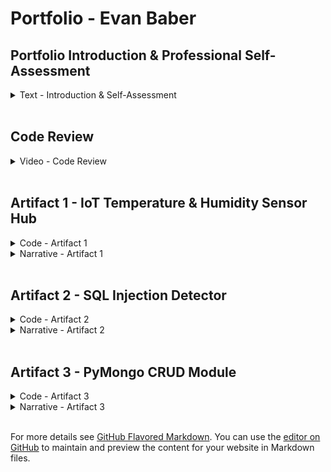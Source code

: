 # Portfolio - Evan Baber

## Portfolio Introduction & Professional Self-Assessment

<details>
	<summary> Text - Introduction & Self-Assessment </summary>
	
#####	When I began studying computer science at SNHU, I was the consummate image of an unsure beginner programmer.  Having spent nearly a decade working in another field, I had approached programming out of curiosity, found it interesting, and attempted to self-teach for a year or so.  I consider my time spent studying on my own to be valuable, although I was mired with the same uncertainties that are common to all programmers who have not yet started to program.  The consideration over which coding languages to study was a persistent worry.  I knew I should be attempting to build a portfolio of work, but had no idea what those projects should look like and where they should come from.  I was excited about certain areas in the field, but was discouraged that my work thus far all felt like the result of carefully followed tutorials.  
#####	I knew that if I truly wanted to make progress, that a more structured study environment would be the answer.  Thankfully, I found that my coursework in computer science alleviated my previous concerns and helped me concentrate on developing fundamental programming skills without fretting over specifics until before I was prepared to.  Additionally, my classes introduced me to topics that I hadn’t previously considered as part of a well-rounded computer science education as well as areas of interest that I’ve continued to pursue outside of class.
#####	Much of the unexpected value of my coursework has come from the more non-technical parts of the curriculum that I hadn’t previously considered when studying on my own.  My Collaboration and Team Projects class, in particular, gave me a perspective on how large projects can be accomplished by teams of developers that I hadn’t previously experienced when working on my own.  Considering how intricate large development projects can be, I now realize how crucial a working knowledge of version control is to any programmer.  Operating as part of a team when creating software is far more common than the alternative, and I’m much more prepared to work in that environment thanks to that course.
#####	Another standout non-technical course in my curriculum was my Software Development Life-Cycle class.  While I also took classes about the larger role of computer science within industry, this was the class that most closely laid out a workflow that development teams might follow in a real production environment.  After having seen the term “Agile” mentioned so often, I was able to experience how an Agile development team works in practice and had the opportunity to see how developers and their managers maintain open lines of communication with clients throughout a project.  As important as I consider the programming skills I learned in my technical classes, this class was the one that gave me the clearest impression of what software production looks like in person.
#####	While I was fortunate enough to take specific classes in data structures and algorithms, the class that I found gave me the closest understanding of these concepts was my Operating Systems course.  Much like I had been engrossed by learning how computers function at a hardware level by my early IT classes, I found the way an operating system functions to be truly eye opening.  It’s extremely helpful to have a base-level understanding of how data is stored, retrieved, and manipulated outside of the user’s view.  Understanding the sheer variety of methods a system can use to search for a piece of data gives me a great deal of respect for the process of making that decision, and the desire to learn even more about algorithms.
#####	In terms of pure programming coursework, I found my classes in Client/Server Development and Emerging Systems & Technologies to be the most edifying.  In the latter, I was able to build applications using a Raspberry Pi and a connected sensor hub to create tangible projects that interacted in real-time with the outside world.  Creating these projects gave me a new perspective and enthusiasm for building Internet of Things devices and how they might be employed.  In the former class, I had the opportunity to build custom methods to navigate a massive database, and learned how to translate the queries I wrote into useful visualizations.  With data fluency more important than ever, I was excited for each opportunity to practice data manipulation in my courses.
#####	Finally, and in what I consider to be a real gift on the part of the CS curriculum, I discovered a real interest in information security as part of my Secure Coding, Reverse Engineering, and Quality Assurance courses.  I found that combing code for vulnerabilities, learning how attacks were carried out, and writing tests to foil them was deeply engaging in ways I didn’t expect.  After my Secure Coding class, I even installed a security-based Linux distribution onto my old Raspberry Pi and turned it into a mini testing lab that I use in my free time.  This exemplifies my favorite part of my structured coursework at SNHU.  It helped me both develop foundational skills to solve programming problems and introduced me to areas of interest that I still pursue on my own.
	
<br/> -  -  -  -  -  -  -  -  -  -  -  -  -  -  -  -  -  -  -  -  -  -  -  -  -  -  -  -  -  -  -  -  -  -  -  -  -  -  -  -  -  -  -  -  -  -  -  -  -  -  -  -  -  -  -  -
	
#####	When choosing the artifacts for my portfolio, I decided that instead of exhibiting the most complex applications I had worked on, that I would rather present three pieces of code that showcased personal interests that I’ve developed during my time in the computer science program.  I knew from first creating them that I found their subject matter engaging, and that my enthusiasm for them would come through in their narratives.  While neither the longest nor the most algorithmically complex projects I’ve worked on during my coursework, I can say without a doubt that these programs represent my strengths as a programmer and areas I would be interested in developing a deeper understanding of.
#####	My first artifact is an Internet of Things temperature and humidity sensor built with a Raspberry Pi.  I had been excited to develop for the Pi long before I bought one, but finally getting to do so for my Emerging Systems and Technologies class validated my expectations.  I hadn’t personally considered IoT an area of interest prior to developing this project, but building and enhancing the sensor hub was eye-opening.   The nearly infinite variety of ways the sensors and outputs could interact to change the user experience helped me realize the possible implications well-considered IoT products might have.  I’m still proud of this project and my enhancements to it and hope I’m able to develop similar small form-factor applications in the future.
#####	My second artifact is a small SQL injection detector that parses input strings. As I mentioned in the portfolio’s introduction, information security came out of left field as an interest to me.  I knew I wanted to learn more about quality assurance and testing, but when detecting security vulnerabilities came up as part of automated testing, I felt as if I understood the appeal of cyber security.  Although my SQL injection parser is far from complex, it marks the first time I built a small module capable of being tacked on to a program to foil a potential attack.  I’ve since used it in several assignments to validate input, and realize the value of creating a toolkit of modules such as this to either use or reference when creating new programs.  Security is an increasingly crucial facet of any application, public-facing or not, and I’m very eager to see how I can explore the topic in the future.
#####	My third and final artifact is a CRUD module I wrote to interface with MongoDB databases with Python.  Architecturally, the program is simply a list of functions allowing the user to create, read, update, and delete database objects (plus some additional functionality added during enhancements).  Although simple in build, I treasure the experience of having had to build this module because it showcases solving a common problem with ingenuity.  Barely any business operates today without the need for database manipulation, but the ability to do so simply with built-in tools is often taken for granted.  With this artifact, I could create a data analysis environment from scratch where none existed before.  Although structurally simple, I like the convergence of data analysis and problem solving this artifact represents and opted to use it to round out the final spot in my portfolio.
	
</details>
<br/>

## Code Review

<details>
	<summary> Video - Code Review </summary>

[![Code Review - Baber](https://img.youtube.com/vi/kq2h2wBWpD4/0.jpg)](https://www.youtube.com/watch?v=kq2h2wBWpD4)

Description in progress

</details>
<br/>

## Artifact 1 - IoT Temperature & Humidity Sensor Hub
	
<details>
	<summary> Code - Artifact 1 </summary>
	
``` python
######################################################################################
#   This program conducts temperature & humidity readings w/                        ##
#       the GrovePi's DHT sensor at a set interval (30 sec default)                 ##
#                                                                                   ##
#   A light sensor detects if ambient light is sufficient &                         ##
#       puts the device into sleep mode if not                                      ##
#                                                                                   ##
#   After readings are taken, the values are pushed to a .json document             ##
#       which is viewable via an associated html dashboard                          ##
#                                                                                   ##
#   *** Alter sleep value to change frequency of readings ***                       ##
#   *** Alter threshold value to change sensitivity of sleep mode trigger ***       ##
######################################################################################

import json
import grovepi
from grove_rgb_lcd import *
from time import sleep
from math import isnan

# Establish port numbers for each input & output
light_sensor = 0        # A0

# Establish port numbers for temp & humidity sensor
dht_sensor_port = 7     # D7
dht_sensor_type = 0     

# Establish port for red led (power light)
led_red = 3             # D3

# Set LCD color
setRGB(0,100,100)

# Establish a threshold value for light sensor
threshold = 30.00

# Allocates sensors to input & output functions (LCD established separately)
grovepi.pinMode(light_sensor,"INPUT")
grovepi.pinMode(led_red,"OUTPUT")

# Empty array to hold temp & humidity values - dumped to json later
dht_readings = []

# initial sleep to prevent crashes
sleep(1.0)

# While light threshold is met: take DHT readings
while True:
    try:
        # power LED stays lit unless an error occurs or the program is manually interrupted
        grovepi.digitalWrite(led_red,1)
        
        # Get light sensor value
        sensor_value = grovepi.analogRead(light_sensor)
        
        if sensor_value <= 0:
            resistance = 0
            
        else:
            # Calculate resistance of light sensor
            resistance = (float)(1023 - sensor_value) * 10 / sensor_value

        # if bright enough (low resistance), begin taking temp & humidity readings
        if resistance < threshold:
            
                print("working...") # confirms program is running for debugging
                
                # get the temperature and Humidity from the DHT sensor
                [temp,hum] = grovepi.dht(dht_sensor_port,dht_sensor_type)
                
                # takes celsius reading and converts it into Farenheit
                far_temp = round((temp * 1.8 + 32), 2)
                
                # print to terminal if available for debugging purposes
                print("temp =", far_temp, "F\thumidity =", hum,"%")

                # check if we have nans
                # if so, then raise a type error exception
                if isnan(temp) is True or isnan(hum) is True:
                    raise TypeError('nan error')

                # leaves json dashboard functionality in place so users can check readings remotely
                t = (far_temp)
                h = (hum)
                new_entry = [t,h]
                
                # Print temp & humidity readout to LCD screen
                # No blank screen between readings ---> only numbers change
                setText_norefresh("Temp:" + t + "F\n" + "Humidity :" + h + "%")
                
                # stored temp and humidity readings as nested lists for readability
                dht_readings.append(new_entry)

                # Outputs the contents of 'dht_readings' list to 'OutputFile.json' when program is interrupted
                with open('data.json', 'w') as outfile:
                    json.dump(dht_readings, outfile, indent=1)
                
                # Closes json file once readings are dumped each loop
                # Ensures file is closed even in the event of an interruption
                outfile.close()
                    
                # sleep set at 30 seconds between attempted readings
                sleep(30.00)

    
        else:
            # Switch off LEDs if too dark to take DHT readings
            print("Device currently in sleep mode")
            grovepi.digitalWrite(led_red,0)
                    
            sleep(1.0)

    except IOError:
        SetText("Error")
        sleep(5.0)
        SetText("")
        grovepi.digitalWrite(led_red,0)
    
    except keyboardInterrupt:
        SetText("Program manually interrupted")
        sleep(5.0)
        SetText("")
        grovepi.digitalWrite(led_red,0) 
```
</details>	

<details>
	<summary> Narrative - Artifact 1 </summary>

#####  The artifact I’ve chosen to submit for milestone two is a temperature and humidity reading application that I originally created in CS-350 in late 2020.  It is designed to be run from a RaspberryPi and formerly used a series of LEDs and an html dashboard to output its results.  Using a light sensor and a temperature and humidity reader plugged into a GrovePi HAT device on the Pi, the application only takes readings when the ambient light is above a certain threshold limit, and will take readings at timed intervals specified by the user.  I felt the original output system was lacking, so I modified it as part of my enhancements by adding an LCD display that I feel suits the spirit of the project much better.  I think the original design was suited more toward a remote weather station device, while my updates have pushed it closer to the beginnings of a smart thermostat.
#####	This milestone is meant to showcase an artifact that exemplifies software design and engineering. While the nature of the application itself is very simple, I think it constitutes a microcosm of different software development tasks that I could expect to encounter daily as a working programmer.  There are simple examples of time handling, looping, file I/O, peripheral devices, and a slight bit of UI integration in readying the json document for use by an html dashboard.  I’m also glad to be including this project in my ePortfolio because it shows an interest in Internet of Things development, which I learned more about and developed an interest in during the course of building this project originally.  Most programmers won’t really get the opportunity to concentrate on IoT devices, but I think the inclusion of a project in a developing field, and one that I can demonstrate interest in is more likely to stand out.
#####	I consider this artifact a success in demonstrating course outcomes.  In particular, the outcome “Demonstrate an ability to use well-founded and innovative techniques, skills, and tools in computing practices…”  While the tools used in achieving this application’s goals aren’t complex, I consider the program’s brevity to be one of its merits, and the fact that it runs on a satellite device with the ability to broadcast data to a dashboard to be a somewhat unique use case.  I foresee each subsequent artifact as exemplifying a different course outcome, with algorithmic principles addressed in one, and security addressed in the next.  For now, I’d like my ePortfolio to give the impression of a well-rounded programmer rather than one seeking to specialize.
#####	Luckily, this milestone’s artifact was the same one that I just conducted my code review on last week.  Given that, all of my planned enhancements had already been documented in detail and were still fresh in my mind.  While some of my planned enhancements were more in the vein of maintaining coding standards, the ones I enjoyed implementing the most were those where I was choosing to alter the focus of the application or shore up its security.  While standards are valuable and in place for a reason, I found shifting the way the program worked to still meet its base requirements in a more creative way was much more fulfilling.  I think developing for a satellite system like the Pi puts me in a more creative mindset than a normal desktop development might.  Likewise, working with peripheral devices can present its own benefits and challenges.  While setting up the LCD output was easier than expected due to the simplicity of the included GrovePi functions, working out the times the program needed to briefly wait before taking readings was as much of a guessing game as ever.

</details>
<br/>

## Artifact 2 - SQL Injection Detector

<details>
	<summary> Code - Artifact 2 </summary>

``` c++
/*  This program creates a simple database and runs several attempts at SQL injection attacks against it
*   A database is initialized with four user accounts & passwords
*   A text-filter is used to detect potential injection attacks & could easily be used in a live environment as well
* 
*   For this method to be fully effective, the hypothetical user account creation tool would need - 
*       to implement rules forbidding spaces & uncommon characters (most do this anyway) to prevent false positives
* 
*   Failed injection attempts will return an error message
*   Successful injection attempts will return a readable copy of the database's contents
*/

#include <algorithm>
#include <iostream>
#include <locale>
#include <tuple>
#include <vector>
#include <sqlite3.h>

// Initializing needed variables for database & queries
typedef std::tuple<std::string, std::string, std::string> user_record;
const std::string str_where = " where ";

static int callback(void* possible_vector, int argc, char** argv, char** azColName)
{
    if (possible_vector == NULL)
    {   // no vector passed in, so we just display the results
        for (int i = 0; i < argc; i++)
        {
            std::cout << azColName[i] << " = " << (argv[i] ? argv[i] : "NULL") << std::endl;
        }
        std::cout << std::endl;
    }
    else
    {   // else the vector is passed into database and an entry is created
        std::vector< user_record >* rows =
            static_cast<std::vector< user_record > *>(possible_vector);

        rows->push_back(std::make_tuple(argv[0], argv[1], argv[2]));
    }
    return 0;
}

// Initialized database, defines structure
bool initialize_database(sqlite3* db)
{
    // Creates a simple three-column database to be probed: ID, Name, and Password columns
    char* error_message = NULL;
    std::string sql = "CREATE TABLE USERS(" \
        "ID INT PRIMARY KEY     NOT NULL," \
        "NAME           TEXT    NOT NULL," \
        "PASSWORD       TEXT    NOT NULL);";

    int result = sqlite3_exec(db, sql.c_str(), callback, NULL, &error_message);
    if (result != SQLITE_OK)
    {
        // error handler for failure to create database
        std::cout << "Failed to create USERS table. ERROR = " << error_message << std::endl;
        sqlite3_free(error_message);
        return false;
    }
    std::cout << "USERS table created." << std::endl;

    // Inserts four dummy accounts into the database
    sql = "INSERT INTO USERS (ID, NAME, PASSWORD)" \
        "VALUES (1, 'John', 'Pass1');" \
        "INSERT INTO USERS (ID, NAME, PASSWORD)" \
        "VALUES (2, 'Jane', 'Pass2');" \
        "INSERT INTO USERS (ID, NAME, PASSWORD)" \
        "VALUES (3, 'Jules', 'Pass3');" \
        "INSERT INTO USERS (ID, NAME, PASSWORD)" \
        "VALUES (4, 'Jim', 'Pass4');";

    result = sqlite3_exec(db, sql.c_str(), callback, NULL, &error_message);
    if (result != SQLITE_OK)
    {
        // Error handler for failure to properly insert data
        std::cout << "Data failed to insert to USERS table. ERROR = " << error_message << std::endl;
        sqlite3_free(error_message);
        return false;
    }

    return true;
}

bool run_query(sqlite3* db, const std::string& sql, std::vector< user_record >& records)
{
    
    // Simple search criteria for possible injections
    // All injection attempts will reqire an "or" statement
    // Stringent username & password criteria in a live system will prevent this from producing false positives
    std::string threatStr = " or ";

    // clears any prior results
    records.clear();

    // checks for threat string within a given command, positive yeilds an int
    try {
        // if found, throws an error
        if (sql.find(threatStr) != std::string::npos) {       
            throw 99;                                         
        }
    }
    catch (...) {
        // Will not execute command, thus no results to dump
        std::cout << "Error: Possible SQL injection detected ... Query failed" << std::endl;
        return false;     
    }

    // Exception handler in the event of SQLite error
    char* error_message;
    if (sqlite3_exec(db, sql.c_str(), callback, &records, &error_message) != SQLITE_OK)
    {
        std::cout << "Data failed to be queried from USERS table. ERROR = " << error_message << std::endl;
        sqlite3_free(error_message);
        return false;
    }

    return true;
}

// Chooses a randomly selected SQL injection tactic to append to a normal query attempt
// This method is run five times during Main()
bool run_query_injection(sqlite3* db, const std::string& sql, std::vector< user_record >& records)
{
    std::string injectedSQL(sql);
    std::string localCopy(sql);

    // we work on the local copy because of the const
    std::transform(localCopy.begin(), localCopy.end(), localCopy.begin(), ::tolower);
    if (localCopy.find_last_of(str_where) >= 0)
    { // this sql has a where clause
        if (localCopy.back() == ';')
        { // removes semicolon to allow injection to be appended, semicolon is reappended during attack text
            injectedSQL.pop_back();
        }

        switch (rand() % 4)
        {
        // Four flavors of the same " or " SQL injection attack
        // Weeding out the "or" keyword is essential in stopping injections
        case 1:
            injectedSQL.append(" or 2=2;");
            break;
        case 2:
            injectedSQL.append(" or 'string'='string';");
            break;
        case 3:
            injectedSQL.append(" or 'keyword'='keyword';");
            break;
        case 0:
        default:
            injectedSQL.append(" or 1=1;");
            break;
        }
    }

    return run_query(db, injectedSQL, records);
}


// Prints a copy of the SQL queries and the associated results to the console
void dump_results(const std::string& sql, const std::vector< user_record >& records)
{
    std::cout << std::endl << "SQL: " << sql << " ==> " << records.size() << " records found." << std::endl;

    // If injection is successful, this loop prints out the database's contents in a more readable form
    for (auto record : records)
    {
        std::cout << "User: " << std::get<1>(record) << " [UID=" << std::get<0>(record) << " PWD=" << std::get<2>(record) << "]" << std::endl;
    }
}

// Runs 6 SQL queries: 2 normal and 5 injection attempts
// Injection attempts will produce exceptions if handled well, readable DB resutls if not
void run_queries(sqlite3* db)
{
    char* error_message = NULL;

    std::vector< user_record > records;

    //  Query all
    std::string sql = "SELECT * from USERS";
    if (!run_query(db, sql, records)) return;
    dump_results(sql, records);

    //  Legitimate query
    sql = "SELECT ID, NAME, PASSWORD FROM USERS WHERE NAME='John'";
    if (!run_query(db, sql, records)) return;
    dump_results(sql, records);

    //  Run query with injection 5 times
    for (auto i = 0; i < 5; ++i)
    {
        if (!run_query_injection(db, sql, records)) continue;
        dump_results(sql, records);
    }

}

int main()
{
    // Initialize random seed:
    srand(time(nullptr));

    int return_code = 0;
    std::cout << "SQL Injection Example" << std::endl;

    // The database handler
    sqlite3* db = NULL;
    char* error_message = NULL;

    // Open the database connection
    int result = sqlite3_open(":memory:", &db);

    // Handles SQLite errors
    if (result != SQLITE_OK)
    {
        std::cout << "Failed to connect to the database and terminating. ERROR=" << sqlite3_errmsg(db) << std::endl;
        return -1;
    }

    std::cout << "Connected to the database." << std::endl;

    // Exception handler for bad database creation
    if (!initialize_database(db))
    {
        std::cout << "Database Initialization Failed. Terminating." << std::endl;
        return_code = -1;
    }
    else
    {
        // Runs our Queries, which in turn runs our injection attempts
        run_queries(db);
    }

    // Closes the SQLite connection, if open
    if (db != NULL)
    {
        sqlite3_close(db);
    }

    return return_code;
```
										
</details>	

<details>
	<summary> Narrative - Artifact 2 </summary>

#####	The artifact I’ve chosen to submit for milestone three is a SQL injection detector built in C++ that I originally created for CS-405 in early 2021.  While the program itself is mainly concerned with the building of the sample SQLite database, the detection portion shows off a simple text filtration method for testing user input for potential SQL injection attacks.  I began to develop an interest in information security almost from day one in my secure coding class, and really wanted to include an artifact from it in my ePortfolio to cover another area of interest that I discovered in my time at SNHU.  
#####	Admittedly, the more I peruse this program, the simpler it seems to me.  Upon further inspection, the actual security measure portion of my code occupies only a few lines.  However, I still believe it fits the bill of demonstrating the use of data structures and algorithms.  Algorithmically, it is very light, and aside from methods parsing text and slicing a final character form a string (and pre-built methods at that), I can’t say the artifact employs anything approaching a complex sorting algorithm.  The requirements of the program are light, and the tools used to accomplish them are similarly light.  
#####	When it comes to data structures, however, I’ve made use of tuples, vectors, and arrays for different uses throughout the program, especially as they pertain to setting up the architecture of my sample database.  While they may fall slightly short of the handmade linked-lists from my data structures & algorithms class, I wanted this artifact to balance structures I could easily explain with an information security task I was enthusiastic about.  To improve this artifact, I originally sought to strengthen the injection protection, improve a cluttered design, and make the program more understandable through in-line and header documentation
#####	I consider this artifact to demonstrate the following outcomes in particular: “Design and evaluate computing solutions that solve a given problem using algorithmic principles and computer science practices and standards appropriate to its solution, while managing the trade-offs involved in design choices” and “Develop a security mindset that anticipates adversarial exploits in software architecture and designs to expose potential vulnerabilities, mitigate design flaws, and ensure privacy and enhanced security of data and resources”.  I believe the software engineering and design outcome to be represented here as well, although I think my previous artifact demonstrates it more purely than this one does.  
#####	When initially considering how to improve this artifact, I took for granted that I had left some sort of backdoor method open to circumvent the SQL injection protection I built into the program.  During some assignments, I felt as though a single type of attack was being circumvented while leaving the program open to others.  I even wrote my initial enhancement proposal on the understanding that my injection protection was second-rate and could be easily improved.  I was pleasantly surprised to find that a simple solution could truly be effective in this case.  Preventing injection is all about stopping the user from tacking on an equivalence statement such as 1=1 to their commands, and a text filter accomplishes just that.  In a wider hypothetical login environment, users would need to be forbidden from adding spaces to their usernames or passwords, which is already a ubiquitous standard as it is.  Aside from changing a bit of the aesthetic organization of the program, I brought all of the variable names under a simple standard, added more and better in-line comments, and provided a short block of header documentation.
#####	I found this artifact initially more challenging to enhance than the first.  Not due the complexity of the program, but due to its smaller scope.  At its base, this program is a demo showing how text entry fields can be guarded from a specific type of attack.  I consider the final product to be extremely successful in that regard and am pleased not to have tacked any unnecessary functionality that might muddy its purpose.  Like my first artifact did with IoT devices, I was eager to include this one in my ePortfolio to show enthusiasm for part of the CS field that I found an interest in through my coursework.  If I’m successful in my aims, I’ll have a portfolio that contains brief programs with clear purposes that demonstrate a diversity of interests rather than simply the most complex problems I’ve worked on.

</details>
<br/>

## Artifact 3 - PyMongo CRUD Module

<details>
	<summary> Code - Artifact 3 </summary>

``` python
######################################################################################
#   This a CRUD module written to interact with MongoDB databases                   ##
#       via Pymongo                                                                 ##
#                                                                                   ##
#      Functions exist for:                                                         ##
#          - Create / Create Multiple                                               ##
#          - Read / Find                                                            ##
#          - Update / Update Multiple                                               ##
#          - Delete / Delete Multiple                                               ##
#                                                                                   ##
#   Instantiating the class (in this case "Store") starts a MongoClient             ##
#       and allows access the the CRUD functions belonging to the class             ##
######################################################################################

from pymongo import MongoClient
from bson.objectid import ObjectId
from bson.json_util import dumps

class Store(object):

	# Class instantiation requires username and password of user capable of altering "MDB" class
	def __init__(self, username, password):
		self.client = MongoClient('mongodb://%s:%s@localhost:28697/?authMechanism=DEFAULT&authSource=MDB' % (username, password))
		self.database = self.client['MDB']


	# Method for Creating entries in a database
	def create(self, data): # data argument should be in dictionary form
		if data is not None:
			insert_receipt = self.database.payroll.insert_one(data)
	
			# Checks for confirmation of insertion & returns True
			if insert_receipt.inserted_id: 
				print("Insert successful")
				return True

			else:
				print("Insert failed")
				return False

		else:
			# Raises exception if data is passed in empty
			raise Exception("Nothing to create. Data parameter is empty")
			return False
            
            
    # Method to insert multiple entries, argument should be provided as an array
    def createMany(self, data):
        if data is not None:
			insert_receipt = self.database.payroll.insertMany(data)
	
			# Checks for confirmation of insertion & returns True
			if insert_receipt.inserted_id: 
				print("Multiple insert successful")
				return True

			else:
				print("Multiple Insert failed")
				return False

		else:
			# Raises exception if data is passed in empty
			raise Exception("Nothing to create. Data parameter is empty")
			return False


	# Method for searching for an entry in a database
	def read(self, query): # Query argument should be in dictionary form
		if query is not None:
			search_receipt = self.database.payroll.find(query,{"_id":False})

			# Print confirmation message & give cursor location of corresponding entry
			return search_receipt

		else:
			# Raise exception for empty 'query' field
			raise Exception("Read Failed. Search query is empty")


	# Method for updating a specified entry in a database
	def update(self, filter, updates):
		if filter is not None:
			update_receipt = self.database.payroll.find_one_and_update(filter, updates)

			# Print confirmation message & give cursor location or corresponding entry
			print("Update successful: ", dumps(update_receipt))

		else:
			#Raise exception for empty 'filter' field
			raise Exception("Update Failed. Update field not specified")
            
            
    # Method for updating multiple entries in a database
	def updateMany(self, filter, updates):
		if filter is not None:
			update_receipt = self.database.payroll.updateMany(filter, updates)

			# Print confirmation message & give cursor location or corresponding entry
			print("Multiple update successful: ", dumps(update_receipt))

		else:
			#Raise exception for empty 'filter' field
			raise Exception("Multiple Update Failed. Update field not specified")


	# Method for deleting a specified entry in a database
	def delete(self, delQuery):
		if delQuery is not None:
			delete_receipt = self.database.payroll.find_one_and_delete(delQuery)

			# Print confirmation message & give cursor location or corresponding entry
			print("Delete successful: ", dumps(delete_receipt))

		else:
			# Raise exception for empty 'delQuery' field
			raise Exception("Delete Failed.  Delete field not specified")
            
            
	# Method for deleting multiple entries in a database
	def deleteMany(self, delQuery):
		if delQuery is not None:
			delete_receipt = self.database.payroll.deleteMany(delQuery)

			# Print confirmation message & give cursor location or corresponding entry
			print("Multiple Delete successful: ", dumps(delete_receipt))

		else:
			# Raise exception for empty 'delQuery' field
			raise Exception("Multiple Delete Failed.  Delete field not specified")
```
	
</details>
	
<details>
	<summary> Narrative - Artifact 3 </summary>

#####	This artifact is a MongoDB crud module written in Python for my CS-340 Client Server Development class in early 2021.  The initial incarnation of the program was intended to interact with an html dashboard that displayed information about animals housed in rescue shelters.  For the sake of displaying a more common use-case, I changed the focus of the database to be employees on a store’s payroll.  Likewise, the content of the dashboard was so closely related to the animal shelter data that I opted to only include the crud module itself as part of my portfolio.
#####	When looking back over the database applications I worked on during my coursework, I found that nearly all of them focused on using ready-made environments to simply query databases.  Likewise, I found my experience in data mining to be very interesting and engaging, but difficult to replicate in code form because so much of it had taken place in virtual environments with very large datasets.  I was drawn to include this custom built crud module because it represented a situation in which I wasn’t presented with a console ready to accept queries, but rather needed to find a way to mesh Python code with an extant database.  I particularly enjoyed the process of writing functions for each database process and how they would be handled by the program calling them.  In the end, I felt having to write each process individually gave me a better understanding of each crud process and a greater appreciation of what it takes to set up a data analysis environment.
#####	In its first version, the crud module contained only the first four methods necessary for adequate database manipulation.  Beyond creation, reading, updating, and destruction, however, I felt like functions should be included to allow the user to manipulate multiple entries at once.  With this in mind, I included functions to create, update, and delete multiple entries at once using a few ready-made MongoDB methods.  Reading already returns multiple entries depending on the query, so it was able to stay as is.  I know that frequently database analysis requires users to make broad manipulations of data at once, and that limiting changes to a single entry at a time would pose a huge bottleneck to larger tasks.  Along with this addition, I improved the crowded spacing of the initial version, added more adequate in-line comments, and provided a block of header documentation to let users know the purpose of the module.
#####	In this artifact, I accomplish the outcome “demonstrate an ability to use well-founded and innovative techniques, skills, and tools in computing practices for the purpose of implementing computer solutions that deliver value and accomplish industry-specific goals”.  Particularly, I found solving the problem of using PyMongo to allow Python code to manipulate a database to be a problem that I could very easily imagine a company facing if they weren’t adequately prepared when first approaching a database system.  Likewise, I’ve begun to consider the thorough commenting and documentation process as being a major part of “building collaborative environments” and “designing professional-quality oral, written, and visual communications” as outlined in outcomes one and two.  As a holder of a prior degree in a communications field, I have always appreciated when I am able to understand a program via its documentation without having to parse through the code first.  I think this type of communication is generally underappreciated among programmers until it is noticeably absent.  
#####	Unlike my previous artifact which I had initially intended to overcomplicate the scope of, the enhancements to this module fit precisely as I imagined they would.  From a birds-eye view, I knew that if this crud module were being used in a database manipulation environment, that the single-entry limit would pose a major obstacle as soon as more complex tasks became necessary.  Pleasantly, but unsurprisingly, MongoDB implemented standard methods for these tasks nearly six years ago, so tacking on the additional functions was a painless improvement that improved the effectiveness of the module greatly.  More than anything, I attempted to put myself in the shoes of a data analyst using my module after coming upon it for the first time.  I wanted my function names to hew to a simple standard, and for each function to be as well documented as possible to allow them to know the proper data types to input without time-wasting trial and error.  As mentioned previously, this was easily the database assignment that I was most thankful to have worked on during my courses.  Despite not having to write a single query, it helped me understand what an analysis environment looks like and that one can be created from scratch if need be.

</details>
<br/>

For more details see [GitHub Flavored Markdown](https://guides.github.com/features/mastering-markdown/).
You can use the [editor on GitHub](https://github.com/Walker1889/CS-499/edit/gh-pages/index.md) to maintain and preview the content for your website in Markdown files.
